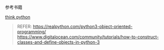 参考书籍

[think python](https://greenteapress.com/wp/think-python-2e/)


> REFER: https://realpython.com/python3-object-oriented-programming/
> https://www.digitalocean.com/community/tutorials/how-to-construct-classes-and-define-objects-in-python-3
